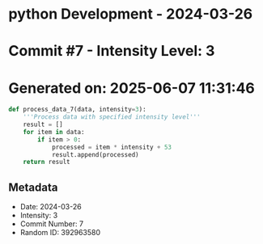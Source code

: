 ﻿# python Development - 2024-03-26
# Commit #7 - Intensity Level: 3
# Generated on: 2025-06-07 11:31:46
```python
def process_data_7(data, intensity=3):
    '''Process data with specified intensity level'''
    result = []
    for item in data:
        if item > 0:
            processed = item * intensity + 53
            result.append(processed)
    return result
```
## Metadata
- Date: 2024-03-26
- Intensity: 3
- Commit Number: 7
- Random ID: 392963580
